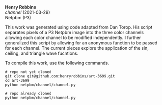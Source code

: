 **Henry Robbins**<br/>
*channel* (2021-03-29)<br/>
Netpbm (P3)

This work was generated using code adapted from Dan Torop. His script separates
pixels of a P3 Netpbm image into the three color channels allowing each color
channel to be modified independently. I further generalized this script by
allowing for an anonymous function to be passed for each channel. The current
pieces explore the application of the sin, ceiling, and triangle wave fucntions.

To compile this work, use the following commands.

```
# repo not yet cloned
git clone git@github.com:henryrobbins/art-3699.git
cd art-3699
python netpbm/channel/channel.py

# repo already cloned
python netpbm/channel/channel.py
```
